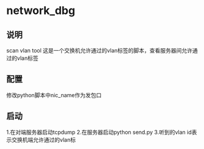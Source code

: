 # network_dbg

## 说明 
scan vlan tool
这是一个交换机允许通过的vlan标签的脚本，查看服务器间允许通过的vlan标签

## 配置
修改python脚本中nic_name作为发包口

## 启动
1.在对端服务器启动tcpdump
2.在服务器启动python send.py
3.听到的vlan id表示交换机端允许通过的vlan标


